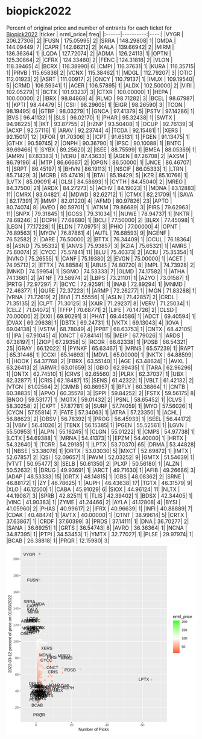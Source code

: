 # biopick2022
Percent of original price and number of entrants for each ticket for [Biopick2022](https://twitter.com/hashtag/Biopick2022)
|ticker | nrml_price| freq|
|:------|----------:|----:|
|VYGR   |  206.27306|    2|
|FUSN   |  175.05995|    2|
|SRRA   |  148.29808|    1|
|GMDA   |  144.09449|    7|
|CAPR   |  142.66212|    2|
|KALA   |  139.66942|    2|
|MIRM   |  136.36364|    1|
|LQDA   |  127.72074|    2|
|ADMA   |  126.24113|    1|
|OPTN   |  125.30864|    2|
|CFRX   |  124.33460|    2|
|FENC   |  124.31818|    2|
|VLON   |  118.39465|    4|
|BCRX   |  116.38990|    6|
|CMPI   |  116.37631|    1|
|KURA   |  116.35715|    1|
|PRVB   |  115.65836|    2|
|VCNX   |  115.38462|    1|
|MDGL   |  112.79207|    3|
|OTIC   |  112.01923|    2|
|ASRT   |  111.00917|    2|
|ONCY   |  110.79137|    1|
|IMUX   |  109.19540|    5|
|CRMD   |  106.59341|    1|
|ACER   |  106.57895|    1|
|ALDX   |  102.50000|    2|
|VIRI   |  102.05279|    1|
|BCTX   |  101.93237|    3|
|CTXR   |  100.00000|    1|
|HEPA   |  100.00000|    2|
|IBRX   |   98.84868|    4|
|RLMD   |   98.71282|    3|
|BCEL   |   98.67987|    1|
|KPTI   |   98.44479|    5|
|CSII   |   98.29605|    1|
|EIGR   |   98.26590|    3|
|TCON   |   98.19495|    6|
|GTBP   |   98.03279|    1|
|GNCA   |   97.41379|    5|
|PSTV   |   97.14286|    1|
|BVS    |   96.41132|    1|
|SLS    |   96.02170|    1|
|PHAR   |   95.32438|    1|
|SWTX   |   94.98225|    1|
|IKT    |   93.87755|    2|
|HZNP   |   93.50408|    1|
|OCUP   |   92.76139|    3|
|ACXP   |   92.57116|    1|
|ARAV   |   92.23744|    4|
|TCDA   |   92.15481|    1|
|XERS   |   92.15017|   12|
|XFOR   |   91.70306|    3|
|ICPT   |   91.65131|    1|
|FGEN   |   91.13475|    1|
|GTHX   |   90.59745|    2|
|ONPH   |   90.36790|    1|
|IPSC   |   90.10088|    1|
|BNTC   |   89.69466|    1|
|SYBX   |   89.25620|    2|
|ISEE   |   88.75599|    1|
|BMEA   |   88.05369|    1|
|AMRN   |   87.83383|    1|
|VERU   |   87.43633|    1|
|AGEN   |   87.26708|    2|
|AXSM   |   86.79196|    4|
|MTP    |   86.66667|    2|
|OPGN   |   86.50000|    1|
|JNCE   |   86.46707|    1|
|SRPT   |   86.45197|    1|
|BHVN   |   86.19113|    1|
|NSCIF  |   86.05333|    1|
|LTRN   |   85.71429|    3|
|MCRB   |   85.47419|    1|
|BTAI   |   85.19429|    5|
|KZR    |   85.10766|    1|
|LVTX   |   85.09091|    4|
|GLSI   |   84.58693|    1|
|CYTH   |   84.45040|    2|
|MREO   |   84.37500|   21|
|ARDX   |   84.27273|    5|
|ACHV   |   84.19023|    1|
|MDNA   |   83.12883|   11|
|CMRX   |   83.04821|    4|
|MDWD   |   82.62712|    1|
|CTMX   |   82.21709|    1|
|SAVA   |   82.17391|    7|
|IMMP   |   82.01220|    4|
|AFMD   |   80.97826|   23|
|APTO   |   80.74074|    8|
|AVEO   |   80.59701|    1|
|ATNM   |   79.86689|    3|
|PIRS   |   79.62963|   11|
|SNPX   |   79.31845|    1|
|GOSS   |   79.31034|    1|
|NUWE   |   78.94737|    1|
|NKTR   |   78.68246|    3|
|DCPH   |   77.68680|    1|
|BCLI   |   77.50000|    2|
|BLRX   |   77.45098|    1|
|LEGN   |   77.17228|    1|
|ELDN   |   77.09751|    3|
|PHIO   |   77.00000|    4|
|OPNT   |   76.89563|    1|
|MYOV   |   76.87861|    4|
|AUTL   |   76.68593|    9|
|NGENF  |   76.52582|    2|
|DARE   |   76.50000|    2|
|BTTX   |   76.34409|    1|
|OCUL   |   76.18364|    8|
|ASND   |   75.95332|    1|
|ANVS   |   75.93857|    3|
|KZIA   |   75.65321|    1|
|AMRS   |   75.60074|    2|
|CYCC   |   75.57841|   11|
|BLU    |   75.40373|    2|
|ACIU   |   75.35354|    1|
|NVNO   |   75.26555|    1|
|CANF   |   75.19380|    2|
|EVGN   |   75.00000|    1|
|ACET   |   74.95712|    2|
|ETTX   |   74.88584|    1|
|ABUS   |   74.80720|    8|
|IMPL   |   74.73928|    2|
|MNKD   |   74.59954|    1|
|SGMO   |   74.53333|    7|
|GLMD   |   74.17582|    1|
|ATHA   |   74.13661|    2|
|ATNF   |   73.58974|    2|
|LBPS   |   73.21101|    1|
|AZYO   |   73.01587|    1|
|PRTG   |   72.97297|    7|
|BCYC   |   72.92591|    1|
|INAB   |   72.89294|    1|
|MNMD   |   72.46377|    1|
|QURE   |   72.37223|    1|
|ARMP   |   72.26277|    1|
|IMGN   |   71.83288|    1|
|VRNA   |   71.72619|    2|
|BIVI   |   71.55556|    1|
|ASLN   |   71.42857|    2|
|CRDL   |   71.35135|    2|
|CLPT   |   71.30125|    3|
|XAIR   |   71.29237|    8|
|VERV   |   71.25034|    1|
|CELZ   |   71.04072|    1|
|TFFP   |   70.68771|    2|
|LIFE   |   70.14726|    2|
|CLSD   |   70.00000|    2|
|XXII   |   69.90291|    3|
|PHAT   |   69.44586|    1|
|ADCT   |   69.40594|    1|
|DVAX   |   69.29638|    1|
|DBTX   |   69.24731|    1|
|VKTX   |   69.13043|    4|
|IOVA   |   69.04138|    1|
|VSTM   |   68.78049|    4|
|PPBT   |   68.63753|    1|
|CNTX   |   68.42105|    1|
|IPA    |   67.91045|    4|
|ONCT   |   67.84141|   15|
|MEIP   |   67.79026|    1|
|ARDS   |   67.38197|    1|
|ZIOP   |   67.29358|    5|
|RCOR   |   66.62338|    1|
|PDSB   |   66.54321|   25|
|GRAY   |   66.12022|    1|
|PYNKF  |   65.63467|    1|
|MRNS   |   65.57239|    1|
|RAPT   |   65.31446|    1|
|CCXI   |   65.14693|    1|
|MDVL   |   65.00000|    1|
|NKTX   |   64.88599|    1|
|HOOK   |   64.37768|    2|
|FBRX   |   63.55140|    1|
|AGE    |   63.48624|    1|
|AVXL   |   63.26413|    2|
|ARWR   |   63.01659|    3|
|GBIO   |   62.99435|    1|
|TARA   |   62.96296|    1|
|ONTX   |   62.74510|    1|
|CRVS   |   62.65560|    3|
|PLRX   |   62.37037|    1|
|UBX    |   62.32877|    1|
|CRIS   |   62.18487|   15|
|SENS   |   61.42322|    1|
|VBLT   |   61.42132|    2|
|VTGN   |   61.02564|    2|
|CMMB   |   60.86957|    1|
|BFLY   |   60.38864|    1|
|CNTB   |   60.38835|    1|
|APVO   |   60.35578|    3|
|SPPI   |   59.84252|    2|
|FSTX   |   59.56175|    8|
|BNGO   |   59.53177|    1|
|MGTX   |   59.01432|    2|
|PSNL   |   58.65452|    1|
|CLVS   |   58.30258|    2|
|CKPT   |   57.87781|    9|
|SURF   |   57.74059|    1|
|MYO    |   57.56026|    1|
|CYCN   |   57.55814|    7|
|FATE   |   57.34063|    1|
|ATRA   |   57.23350|    1|
|ACHL   |   56.88623|    2|
|OBSV   |   56.78392|    1|
|PROG   |   56.45933|    1|
|SEEL   |   56.44172|    3|
|VBIV   |   56.41026|    2|
|TENX   |   56.15385|    1|
|PGEN   |   55.52561|    1|
|LGVN   |   55.50953|    1|
|ALPN   |   55.16245|    1|
|CLGN   |   55.01222|    1|
|CMPS   |   54.97738|    1|
|LCTX   |   54.69388|    1|
|MRNA   |   54.41373|    1|
|EPZM   |   54.40000|    1|
|HRTX   |   54.32640|    1|
|TCRR   |   54.29185|    1|
|LPTX   |   53.70370|   65|
|DRMA   |   53.44828|    1|
|NBSE   |   53.38078|    1|
|ORTX   |   53.03030|    5|
|MXCT   |   52.69872|    1|
|IMTX   |   52.67857|    2|
|QSI    |   52.09657|    1|
|PAVM   |   52.03252|    9|
|GMTX   |   51.54639|    1|
|VTVT   |   50.95477|    3|
|SELB   |   50.61350|    2|
|PLXP   |   50.56180|    1|
|ALZN   |   50.52632|    1|
|DRUG   |   49.93691|    1|
|ARCT   |   49.71630|    1|
|AFIB   |   49.26686|    3|
|ADAP   |   48.53333|   15|
|GRTX   |   48.14815|    1|
|GBS    |   48.08362|    2|
|SRNE   |   46.88172|    1|
|ZY     |   46.78625|    1|
|AUPH   |   46.43638|   17|
|TGTX   |   46.31579|    9|
|XLO    |   46.12500|    1|
|CABA   |   45.91029|    6|
|SIOX   |   44.96124|   11|
|NLTX   |   44.19087|    3|
|SPRB   |   42.82511|    1|
|TLIS   |   42.39402|    1|
|BDSX   |   42.34405|    1|
|VINC   |   41.90383|    1|
|ZYME   |   41.24466|    2|
|AYLA   |   41.12808|    4|
|BYSI   |   41.05960|    2|
|PHAS   |   40.99617|    2|
|IFRX   |   40.96639|    1|
|INFI   |   40.88889|    7|
|CDAK   |   40.48474|    1|
|AVTX   |   40.00000|    1|
|QTNT   |   38.99614|    5|
|CRTX   |   37.63867|    1|
|CRDF   |   37.60399|    3|
|PRDS   |   37.14111|    1|
|DNA    |   36.70277|    2|
|SANA   |   36.69251|    1|
|GRTS   |   36.54743|    8|
|AVRO   |   36.36364|    1|
|NCNA   |   34.87395|    1|
|PTPI   |   34.53453|    1|
|YMTX   |   32.77027|    1|
|PLSE   |   29.97974|    1|
|BCAB   |   26.38818|    1|
|PRQR   |   12.15980|    3|
![retvspicks](biopicks.png?raw=true)
